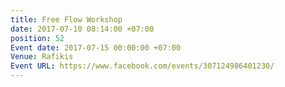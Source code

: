 ```yaml
---
title: Free Flow Workshop
date: 2017-07-10 08:14:00 +07:00
position: 52
Event date: 2017-07-15 00:00:00 +07:00
Venue: Rafikis
Event URL: https://www.facebook.com/events/307124986401230/
---
```


